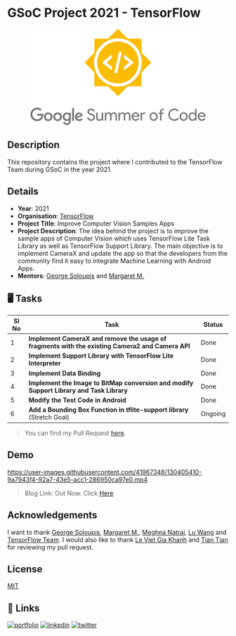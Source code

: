 
# GSoC Project 2021 - TensorFlow

<p align="center">
  <img height=220 width=400 src="assets/gsoc-logo.png">
</p>

## Description
This repository contains the project where I contributed to the TensorFlow Team during GSoC in the year 2021.

## Details

* **Year**: 2021
* **Organisation**: [TensorFlow](https://www.tensorflow.org/)
* **Project Title**: Improve Computer Vision Samples Apps
* **Project Description**: The idea behind the project is to improve the sample apps of Computer Vision which uses TensorFlow Lite Task Library as well as TensorFlow Support Library. The main objective is to implement CameraX and update the app so that the developers from the community find it easy to integrate Machine Learning with Android Apps.
* **Mentors**: [George Soloupis](https://www.linkedin.com/in/george-soloupis/) and [Margaret M.](https://www.linkedin.com/in/margaretmz/)

## 🖥 Tasks
| Sl No | Task                                                                                         | Status  |
|-------|----------------------------------------------------------------------------------------------|---------|
| 1     | **Implement CameraX and remove the usage of fragments with the existing Camera2 and Camera API** |   Done  |
| 2     | **Implement Support Library with TensorFlow Lite Interpreter**                                  |   Done  |
| 3     | **Implement Data Binding**                                                                      |   Done  |
| 4     | **Implement the Image to BitMap conversion and modify Support Library and Task Library**         |   Done  |
| 5     | **Modify the Test Code in Android**                                                             |   Done  |
| 6     | **Add a Bounding Box Function in tflite-support library** (Stretch Goal)                         | Ongoing |

> You can find my Pull Request [here](https://github.com/tensorflow/examples/pull/341). 

## Demo 

https://user-images.githubusercontent.com/41967348/130405410-9a7943f4-92a7-43e5-acc1-286950ca97e0.mp4

> Blog Link: Out Now. Click [Here](https://bit.ly/gsoc-medium)

## Acknowledgements

I want to thank [George Soloupis](https://www.linkedin.com/in/george-soloupis/), [Margaret M.](https://www.linkedin.com/in/margaretmz/), [Meghna Natraj](https://www.linkedin.com/in/meghnanatraj/), [Lu Wang](https://www.linkedin.com/in/lu-wang-21619a31/) and [TensorFlow Team](https://www.tensorflow.org/). I would also like to thank [Le Viet Gia Khanh](https://www.linkedin.com/in/lvgk/) and [Tian Tian](https://www.linkedin.com/in/tian-tian-01767a17/) for reviewing my pull request.  

## License

[MIT](https://github.com/sayannath/GSoC-Project-2021/blob/main/LICENSE)
  
## 🔗 Links
[![portfolio](https://img.shields.io/badge/my_portfolio-000?style=for-the-badge&logo=ko-fi&logoColor=white)](https://sayannath.biz/)
[![linkedin](https://img.shields.io/badge/linkedin-0A66C2?style=for-the-badge&logo=linkedin&logoColor=white)](https://www.linkedin.com/in/sayannath235/)
[![twitter](https://img.shields.io/badge/twitter-1DA1F2?style=for-the-badge&logo=twitter&logoColor=white)](https://twitter.com/the_sayannath)
